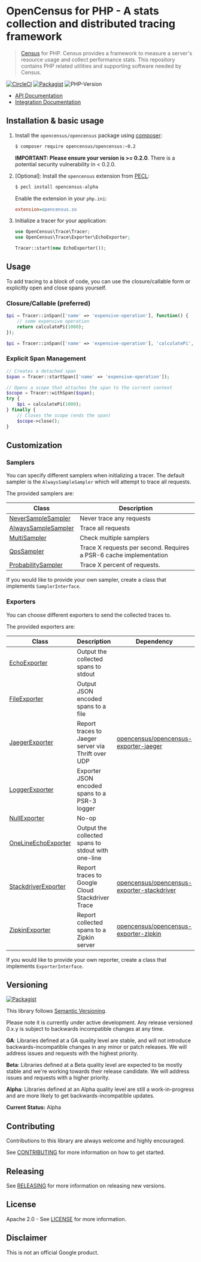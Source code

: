 # OpenCensus for PHP - A stats collection and distributed tracing framework

> [Census][census-org] for PHP. Census provides a framework to measure a
server's resource usage and collect performance stats. This repository contains
PHP related utilities and supporting software needed by Census.

[![CircleCI](https://circleci.com/gh/census-instrumentation/opencensus-php.svg?style=svg)](https://circleci.com/gh/census-instrumentation/opencensus-php)
[![Packagist](https://img.shields.io/packagist/v/opencensus/opencensus.svg)](https://packagist.org/packages/opencensus/opencensus)
![PHP-Version](https://img.shields.io/packagist/php-v/opencensus/opencensus.svg)

* [API Documentation][api-docs]
* [Integration Documentation][integration-docs]

## Installation & basic usage

1. Install the `opencensus/opencensus` package using [composer][composer]:

    ```bash
    $ composer require opencensus/opencensus:~0.2
    ```

    **IMPORTANT: Please ensure your version is >= 0.2.0**. There is a potential security
    vulnerability in < 0.2.0.

1. [Optional]: Install the `opencensus` extension from [PECL][pecl]:

    ```bash
    $ pecl install opencensus-alpha
    ```
   Enable the extension in your `php.ini`:

    ```ini
    extension=opencensus.so
    ```

1. Initialize a tracer for your application:

    ```php
    use OpenCensus\Trace\Tracer;
    use OpenCensus\Trace\Exporter\EchoExporter;

    Tracer::start(new EchoExporter());
    ```

## Usage

To add tracing to a block of code, you can use the closure/callable form or
explicitly open and close spans yourself.

### Closure/Callable (preferred)

```php
$pi = Tracer::inSpan(['name' => 'expensive-operation'], function() {
    // some expensive operation
    return calculatePi(1000);
});

$pi = Tracer::inSpan(['name' => 'expensive-operation'], 'calculatePi', [1000]);
```

### Explicit Span Management

```php
// Creates a detached span
$span = Tracer::startSpan(['name' => 'expensive-operation']);

// Opens a scope that attaches the span to the current context
$scope = Tracer::withSpan($span);
try {
    $pi = calculatePi(1000);
} finally {
    // Closes the scope (ends the span)
    $scope->close();
}
```

## Customization

### Samplers

You can specify different samplers when initializing a tracer. The default
sampler is the `AlwaysSampleSampler` which will attempt to trace all requests.

The provided samplers are:

| Class | Description |
| ----- | ----------- |
| [NeverSampleSampler][never-sampler] | Never trace any requests |
| [AlwaysSampleSampler][always-sampler] | Trace all requests |
| [MultiSampler][multi-sampler] | Check multiple samplers |
| [QpsSampler][qps-sampler] | Trace X requests per second. Requires a PSR-6 cache implementation |
| [ProbabilitySampler][probability-sampler] | Trace X percent of requests. |

If you would like to provide your own sampler, create a class that implements
`SamplerInterface`.

### Exporters

You can choose different exporters to send the collected traces to.

The provided exporters are:

| Class | Description | Dependency |
| ----- | ----------- | ---------- |
| [EchoExporter][echo-exporter] | Output the collected spans to stdout | |
| [FileExporter][file-exporter] | Output JSON encoded spans to a file | |
| [JaegerExporter][jaeger-exporter] | Report traces to Jaeger server via Thrift over UDP | [opencensus/opencensus-exporter-jaeger][jaeger-packagist] |
| [LoggerExporter][logger-exporter] | Exporter JSON encoded spans to a PSR-3 logger | |
| [NullExporter][null-exporter] | No-op | |
| [OneLineEchoExporter][one-line-echo-exporter] | Output the collected spans to stdout with one-line | |
| [StackdriverExporter][stackdriver-exporter] | Report traces to Google Cloud Stackdriver Trace | [opencensus/opencensus-exporter-stackdriver][stackdriver-packagist] |
| [ZipkinExporter][zipkin-exporter] | Report collected spans to a Zipkin server | [opencensus/opencensus-exporter-zipkin][zipkin-packagist] |

If you would like to provide your own reporter, create a class that implements
`ExporterInterface`.

## Versioning

[![Packagist](https://img.shields.io/packagist/v/opencensus/opencensus.svg)](https://packagist.org/packages/opencensus/opencensus)

This library follows [Semantic Versioning][semver].

Please note it is currently under active development. Any release versioned
0.x.y is subject to backwards incompatible changes at any time.

**GA**: Libraries defined at a GA quality level are stable, and will not
introduce backwards-incompatible changes in any minor or patch releases. We will
address issues and requests with the highest priority.

**Beta**: Libraries defined at a Beta quality level are expected to be mostly
stable and we're working towards their release candidate. We will address issues
and requests with a higher priority.

**Alpha**: Libraries defined at an Alpha quality level are still a
work-in-progress and are more likely to get backwards-incompatible updates.

**Current Status:** Alpha


## Contributing

Contributions to this library are always welcome and highly encouraged.

See [CONTRIBUTING](CONTRIBUTING.md) for more information on how to get started.

## Releasing

See [RELEASING](RELEASING.md) for more information on releasing new versions.

## License

Apache 2.0 - See [LICENSE](LICENSE) for more information.

## Disclaimer

This is not an official Google product.

[census-org]: https://github.com/census-instrumentation
[api-docs]: https://opencensus.io/api/php/api/master/
[integration-docs]: https://opencensus.io/api/php
[composer]: https://getcomposer.org/
[pecl]: https://pecl.php.net/
[never-sampler]: https://opencensus.io/api/php/api/master/OpenCensus/Trace/Sampler/NeverSampleSampler.html
[always-sampler]: https://opencensus.io/api/php/api/master/OpenCensus/Trace/Sampler/AlwaysSampleSampler.html
[multi-sampler]: https://opencensus.io/api/php/api/master/OpenCensus/Trace/Sampler/MultiSampler.html
[qps-sampler]: https://opencensus.io/api/php/api/master/OpenCensus/Trace/Sampler/QpsSampler.html
[probability-sampler]: https://opencensus.io/api/php/api/master/OpenCensus/Trace/Sampler/ProbabilitySampler.html
[echo-exporter]: https://opencensus.io/api/php/api/master/OpenCensus/Trace/Exporter/EchoExporter.html
[one-line-echo-exporter]: https://opencensus.io/api/php/api/master/OpenCensus/Trace/Exporter/OneLineEchoExporter.html
[file-exporter]: https://opencensus.io/api/php/api/master/OpenCensus/Trace/Exporter/FileExporter.html
[jaeger-exporter]: https://github.com/census-ecosystem/opencensus-php-exporter-jaeger
[jaeger-packagist]: https://packagist.org/packages/opencensus/opencensus-exporter-jaeger
[logger-exporter]: https://opencensus.io/api/php/api/master/OpenCensus/Trace/Exporter/LoggerExporter.html
[null-exporter]: https://opencensus.io/api/php/api/master/OpenCensus/Trace/Exporter/NullExporter.html
[stackdriver-exporter]: https://github.com/census-ecosystem/opencensus-php-exporter-stackdriver
[stackdriver-packagist]: https://packagist.org/packages/opencensus/opencensus-exporter-stackdriver
[zipkin-exporter]: https://github.com/census-ecosystem/opencensus-php-exporter-zipkin
[zipkin-packagist]: https://packagist.org/packages/opencensus/opencensus-exporter-zipkin
[semver]: http://semver.org/
